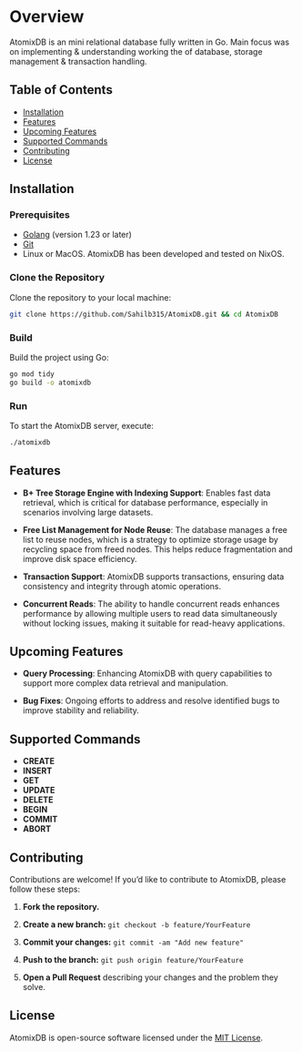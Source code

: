 # Overview

AtomixDB is an mini relational database fully written in Go.
Main focus was on implementing & understanding working the of database, storage management & transaction handling.

## Table of Contents

- [Installation](#installation)
- [Features](#features)
- [Upcoming Features](#upcoming-features)
- [Supported Commands](#supported-commands)
- [Contributing](#contributing)
- [License](#license)

## Installation

### Prerequisites

- [Golang](https://golang.org/dl/) (version 1.23 or later)
- [Git](https://git-scm.com/downloads)
- Linux or MacOS. AtomixDB has been developed and tested on NixOS.

### Clone the Repository

Clone the repository to your local machine:

```bash
git clone https://github.com/Sahilb315/AtomixDB.git && cd AtomixDB
```

### Build

Build the project using Go:

```bash
go mod tidy
go build -o atomixdb
```

### Run

To start the AtomixDB server, execute:

```bash
./atomixdb
```

## Features

- **B+ Tree Storage Engine with Indexing Support**: Enables fast data retrieval, which is critical for database performance, especially in scenarios involving large datasets.

- **Free List Management for Node Reuse**: The database manages a free list to reuse nodes, which is a strategy to optimize storage usage by recycling space from freed nodes. This helps reduce fragmentation and improve disk space efficiency.

- **Transaction Support**: AtomixDB supports transactions, ensuring data consistency and integrity through atomic operations.
- **Concurrent Reads**: The ability to handle concurrent reads enhances performance by allowing multiple users to read data simultaneously without locking issues, making it suitable for read-heavy applications.

## Upcoming Features

- **Query Processing**: Enhancing AtomixDB with query capabilities to support more complex data retrieval and manipulation.

- **Bug Fixes**: Ongoing efforts to address and resolve identified bugs to improve stability and reliability.

## Supported Commands

- **CREATE**
- **INSERT**
- **GET**
- **UPDATE**
- **DELETE**
- **BEGIN**
- **COMMIT**
- **ABORT**

## Contributing

Contributions are welcome! If you’d like to contribute to AtomixDB, please follow these steps:

1.  **Fork the repository.**

2.  **Create a new branch:** `git checkout -b feature/YourFeature`

3.  **Commit your changes:** `git commit -am "Add new feature"`

4.  **Push to the branch:** `git push origin feature/YourFeature`

5.  **Open a Pull Request** describing your changes and the problem they solve.

## License

AtomixDB is open-source software licensed under the [MIT License](LICENSE).
